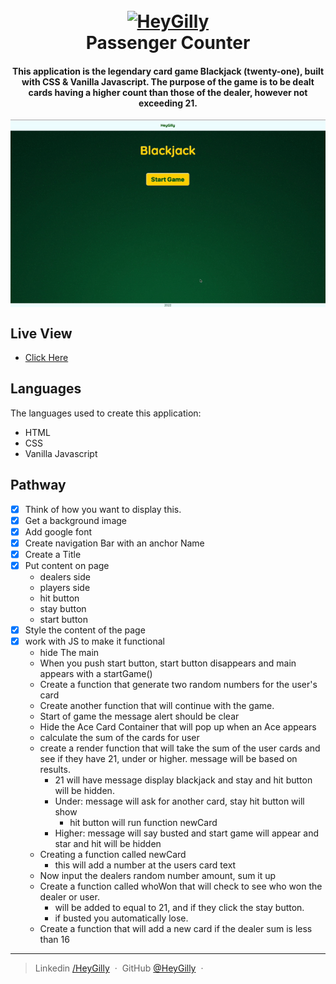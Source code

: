 
<h1 align="center">
  <br>
  <a href="https://www.linkedin.com/in/heygilly">
    <img src="/Users/heygilly/IdeaProjects/BlackJack/img/heygilly.png" alt="HeyGilly" width="201">
    </a>
  <br>
  Passenger Counter
  <br>
</h1>

<h4 align="center">
This application is the legendary card game Blackjack (twenty-one), built with CSS & Vanilla Javascript. The purpose of the game is to be dealt cards having a higher count than those of the dealer, however not exceeding 21.  
</h4>

<div align="center">
<img src="img/BlackJack.gif" alt="View of Counter" align="center">
</div>

## Live View
- <a href="https://blackjack-gilly.netlify.app/" target="_blank"> Click Here</a>

## Languages

The languages used to create this application:
- HTML
- CSS
- Vanilla Javascript

## Pathway

* [X] Think of how you want to display this. 
* [X] Get a background image
* [X] Add google font
* [X] Create navigation Bar with an anchor Name 
* [X] Create a Title
* [X] Put content on page
  * dealers side
  * players side
  * hit button
  * stay button
  * start button
* [X] Style the content of the page
* [X] work with JS to make it functional
  * hide The main
  * When you push start button, start button disappears and main appears with a startGame()
  * Create a function that generate two random numbers for the user's card
  * Create another function that will continue with the game. 
  * Start of game the message alert should be clear
  * Hide the Ace Card Container that will pop up when an Ace appears
  * calculate the sum of the cards for user
  * create a render function that will take the sum of the user cards and see if they have 21, under or higher. message will be based on results.
    * 21 will have message display blackjack and stay and hit button will be hidden. 
    * Under: message will ask for another card, stay hit button will show
      * hit button will run function newCard
    * Higher: message will say busted and start game will appear and star and hit will be hidden
  * Creating a function called newCard
    * this will add a number at the users card text
  * Now input the dealers random number amount, sum it up
  * Create a function called whoWon that will check to see who won the dealer or user. 
    * will be added to equal to 21, and if they click the stay button. 
    * if busted you automatically lose.
  * Create a function that will add a new card if the dealer sum is less than 16
---

> Linkedin [/HeyGilly](https://www.linkedin.com/in/heygilly) &nbsp;&middot;&nbsp;
> GitHub [@HeyGilly](https://github.com/HeyGilly) &nbsp;&middot;&nbsp;
